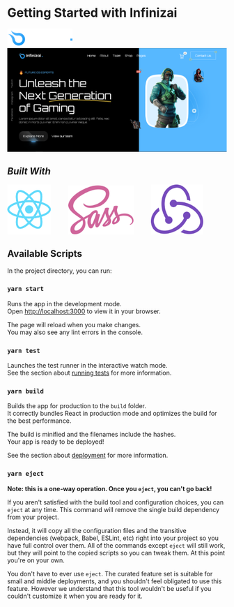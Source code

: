 # Getting Started with Infinizai
<p align="left">
    <img src="./src/assets/svg/logo.svg" alt="Build Status" width="150"> <br/>
    <a href="https://infinizai-reactjs.vercel.app/" target="_blank">
        <img src="./src/assets/preview/hero.png" alt="Hoer Preview">
    </a>
</p>

## ***Built With***
<p align="left">
    <img src="./src/assets/preview/react-icon.svg" alt="React" width="100"> &emsp; &emsp;
    <img src="./src/assets/preview/sass-icon.svg" alt="SASS" width="150"> &emsp; &emsp;
    <img src="./src/assets/preview/redux-icon.svg" alt="Redux" width="120">
</p>

## Available Scripts

In the project directory, you can run:

### `yarn start`

Runs the app in the development mode.\
Open [http://localhost:3000](http://localhost:3000) to view it in your browser.

The page will reload when you make changes.\
You may also see any lint errors in the console.

### `yarn test`

Launches the test runner in the interactive watch mode.\
See the section about [running tests](https://facebook.github.io/create-react-app/docs/running-tests) for more information.

### `yarn build`

Builds the app for production to the `build` folder.\
It correctly bundles React in production mode and optimizes the build for the best performance.

The build is minified and the filenames include the hashes.\
Your app is ready to be deployed!

See the section about [deployment](https://facebook.github.io/create-react-app/docs/deployment) for more information.

### `yarn eject`

**Note: this is a one-way operation. Once you `eject`, you can't go back!**

If you aren't satisfied with the build tool and configuration choices, you can `eject` at any time. This command will remove the single build dependency from your project.

Instead, it will copy all the configuration files and the transitive dependencies (webpack, Babel, ESLint, etc) right into your project so you have full control over them. All of the commands except `eject` will still work, but they will point to the copied scripts so you can tweak them. At this point you're on your own.

You don't have to ever use `eject`. The curated feature set is suitable for small and middle deployments, and you shouldn't feel obligated to use this feature. However we understand that this tool wouldn't be useful if you couldn't customize it when you are ready for it.
